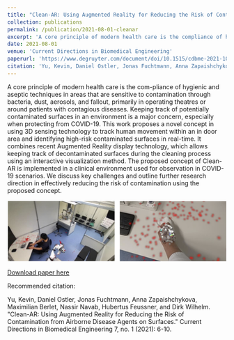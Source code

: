 ```yaml
---
title: "Clean-AR: Using Augmented Reality for Reducing the Risk of Contamination from Airborne Disease Agents on Surfaces"
collection: publications
permalink: /publication/2021-08-01-cleanar
excerpt: 'A core principle of modern health care is the compliance of hygienic and aseptic techniques in areas that are sensitive to contamination through bacteria, dust, aerosols, and fallout, primarily in operating theatres or around patients with contagious diseases. Keeping track of potentially contaminated surfaces in an environment is a major concern, especially when protecting from COVID-19. This work proposes a novel concept in using 3D sensing technology to track human movement within an indoor area and identifying high-risk contaminated surfaces in real-time. It combines recent Augmented Reality display technology, which allows keeping track of decontaminated surfaces during the cleaning process using an interactive visualization method. The proposed concept of Clean- AR is implemented in a clinical environment used for observation in COVID-19 scenarios. We discuss key challenges and outline …'
date: 2021-08-01
venue: 'Current Directions in Biomedical Engineering'
paperurl: 'https://www.degruyter.com/document/doi/10.1515/cdbme-2021-1002/html'
citation: 'Yu, Kevin, Daniel Ostler, Jonas Fuchtmann, Anna Zapaishchykova, Maximilian Berlet, Nassir Navab, Hubertus Feussner, and Dirk Wilhelm. "Clean-AR: Using Augmented Reality for Reducing the Risk of Contamination from Airborne Disease Agents on Surfaces." Current Directions in Biomedical Engineering 7, no. 1 (2021): 6-10.'
---
```

A core principle of modern health care is the com-pliance of hygienic and aseptic techniques in areas that are sensitive  to  contamination  through  bacteria,  dust,  aerosols,  and fallout, primarily in operating theatres or around patients with contagious  diseases.  Keeping  track  of  potentially  contaminated surfaces in an environment is a major concern, especially when protecting from COVID-19. This work proposes a novel concept in using 3D sensing technology to track human movement within an in door area and identifying high-risk contaminated surfaces in real-time. It combines recent Augmented Reality display technology, which allows keeping track of decontaminated surfaces during the cleaning process using an interactive visualization method. The proposed concept of Clean-AR is implemented in a clinical environment used for observation  in  COVID-19  scenarios. We  discuss  key  challenges  and outline  further  research  direction  in  effectively  reducing  the risk of contamination using the proposed concept.

![Teaser](images/cleanarTeaser.png)

[Download paper here](https://www.degruyter.com/document/doi/10.1515/cdbme-2021-1002/pdf)


Recommended citation: 

Yu, Kevin, Daniel Ostler, Jonas Fuchtmann, Anna Zapaishchykova, Maximilian Berlet, Nassir Navab, Hubertus Feussner, and Dirk Wilhelm. "Clean-AR: Using Augmented Reality for Reducing the Risk of Contamination from Airborne Disease Agents on Surfaces." Current Directions in Biomedical Engineering 7, no. 1 (2021): 6-10.